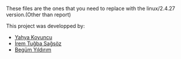 These files are the ones that you need to replace with the linux/2.4.27 version.(Other than report)

This project was developped by:

- [Yahya Koyuncu](https://github.com/zacyagi)
- [İrem Tuğba Sağsöz](https://github.com/iremsagsoz)
- [Begüm Yıldırım](https://github.com/begumyld)
